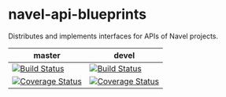 navel-api-blueprints
====================

Distributes and implements interfaces for APIs of Navel projects.

master | devel
------ | -----
[![Build Status](https://travis-ci.org/Navel-IT/navel-api-blueprints.svg?branch=master)](https://travis-ci.org/Navel-IT/navel-api-blueprints?branch=master) | [![Build Status](https://travis-ci.org/Navel-IT/navel-api-blueprints.svg?branch=devel)](https://travis-ci.org/Navel-IT/navel-api-blueprints?branch=devel)
[![Coverage Status](https://coveralls.io/repos/github/Navel-IT/navel-api-blueprints/badge.svg?branch=master)](https://coveralls.io/github/Navel-IT/navel-api-blueprints?branch=master) | [![Coverage Status](https://coveralls.io/repos/github/Navel-IT/navel-api-blueprints/badge.svg?branch=devel)](https://coveralls.io/github/Navel-IT/navel-api-blueprints?branch=devel)
